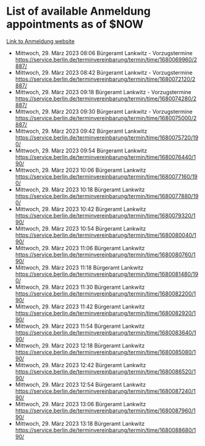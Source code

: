 # List of available Anmeldung appointments as of $NOW
[Link to Anmeldung website](https://service.berlin.de/terminvereinbarung/termin/tag.php?termin=1&anliegen[]=120686&dienstleisterlist=122210,122217,327316,122219,327312,122227,327314,122231,327346,122243,327348,122254,122252,329742,122260,329745,122262,329748,122271,327278,122273,327274,122277,327276,330436,122280,327294,122282,327290,122284,327292,122291,327270,122285,327266,122286,327264,122296,327268,150230,329760,122297,327286,122294,327284,122312,329763,122314,329775,122304,327330,122311,327334,122309,327332,317869,122281,327352,122279,329772,122283,122276,327324,122274,327326,122267,329766,122246,327318,122251,327320,122257,327322,122208,327298,122226,327300&herkunft=http%3A%2F%2Fservice.berlin.de%2Fdienstleistung%2F120686%2F)
- Mittwoch, 29. März 2023 08:06 Bürgeramt Lankwitz - Vorzugstermine https://service.berlin.de/terminvereinbarung/termin/time/1680069960/2887/
- Mittwoch, 29. März 2023 08:42 Bürgeramt Lankwitz - Vorzugstermine https://service.berlin.de/terminvereinbarung/termin/time/1680072120/2887/
- Mittwoch, 29. März 2023 09:18 Bürgeramt Lankwitz - Vorzugstermine https://service.berlin.de/terminvereinbarung/termin/time/1680074280/2887/
- Mittwoch, 29. März 2023 09:30 Bürgeramt Lankwitz - Vorzugstermine https://service.berlin.de/terminvereinbarung/termin/time/1680075000/2887/
- Mittwoch, 29. März 2023 09:42 Bürgeramt Lankwitz https://service.berlin.de/terminvereinbarung/termin/time/1680075720/190/
- Mittwoch, 29. März 2023 09:54 Bürgeramt Lankwitz https://service.berlin.de/terminvereinbarung/termin/time/1680076440/190/
- Mittwoch, 29. März 2023 10:06 Bürgeramt Lankwitz https://service.berlin.de/terminvereinbarung/termin/time/1680077160/190/
- Mittwoch, 29. März 2023 10:18 Bürgeramt Lankwitz https://service.berlin.de/terminvereinbarung/termin/time/1680077880/190/
- Mittwoch, 29. März 2023 10:42 Bürgeramt Lankwitz https://service.berlin.de/terminvereinbarung/termin/time/1680079320/190/
- Mittwoch, 29. März 2023 10:54 Bürgeramt Lankwitz https://service.berlin.de/terminvereinbarung/termin/time/1680080040/190/
- Mittwoch, 29. März 2023 11:06 Bürgeramt Lankwitz https://service.berlin.de/terminvereinbarung/termin/time/1680080760/190/
- Mittwoch, 29. März 2023 11:18 Bürgeramt Lankwitz https://service.berlin.de/terminvereinbarung/termin/time/1680081480/190/
- Mittwoch, 29. März 2023 11:30 Bürgeramt Lankwitz https://service.berlin.de/terminvereinbarung/termin/time/1680082200/190/
- Mittwoch, 29. März 2023 11:42 Bürgeramt Lankwitz https://service.berlin.de/terminvereinbarung/termin/time/1680082920/190/
- Mittwoch, 29. März 2023 11:54 Bürgeramt Lankwitz https://service.berlin.de/terminvereinbarung/termin/time/1680083640/190/
- Mittwoch, 29. März 2023 12:18 Bürgeramt Lankwitz https://service.berlin.de/terminvereinbarung/termin/time/1680085080/190/
- Mittwoch, 29. März 2023 12:42 Bürgeramt Lankwitz https://service.berlin.de/terminvereinbarung/termin/time/1680086520/190/
- Mittwoch, 29. März 2023 12:54 Bürgeramt Lankwitz https://service.berlin.de/terminvereinbarung/termin/time/1680087240/190/
- Mittwoch, 29. März 2023 13:06 Bürgeramt Lankwitz https://service.berlin.de/terminvereinbarung/termin/time/1680087960/190/
- Mittwoch, 29. März 2023 13:18 Bürgeramt Lankwitz https://service.berlin.de/terminvereinbarung/termin/time/1680088680/190/
